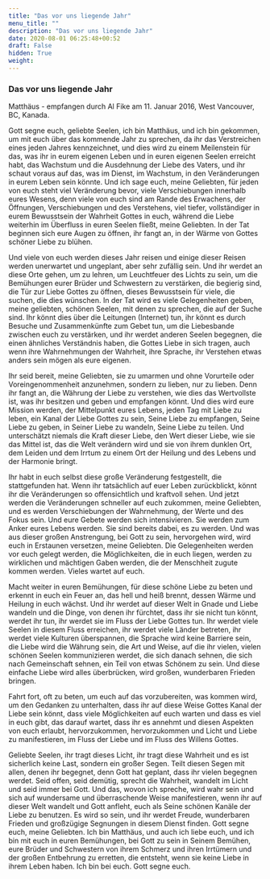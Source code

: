 ```yaml
---
title: "Das vor uns liegende Jahr"
menu_title: ""
description: "Das vor uns liegende Jahr"
date: 2020-08-01 06:25:48+00:52
draft: False
hidden: True
weight:
---
```

### Das vor uns liegende Jahr

Matthäus - empfangen durch Al Fike am 11. Januar 2016, West Vancouver, BC, Kanada.

Gott segne euch, geliebte Seelen, ich bin Matthäus, und ich bin gekommen, um mit euch über das kommende Jahr zu sprechen, da ihr das Verstreichen eines jeden Jahres kennzeichnet, und dies wird zu einem Meilenstein für das, was ihr in eurem eigenen Leben und in euren eigenen Seelen erreicht habt, das Wachstum und die Ausdehnung der Liebe des Vaters, und ihr schaut voraus auf das, was im Dienst, im Wachstum, in den Veränderungen in eurem Leben sein könnte. Und ich sage euch, meine Geliebten, für jeden von euch steht viel Veränderung bevor, viele Verschiebungen innerhalb eures Wesens, denn viele von euch sind am Rande des Erwachens, der Öffnungen, Verschiebungen und des Verstehens, viel tiefer, vollständiger in eurem Bewusstsein der Wahrheit Gottes in euch, während die Liebe weiterhin im Überfluss in euren Seelen fließt, meine Geliebten. In der Tat beginnen sich eure Augen zu öffnen, ihr fangt an, in der Wärme von Gottes schöner Liebe zu blühen.

Und viele von euch werden dieses Jahr reisen und einige dieser Reisen werden unerwartet und ungeplant, aber sehr zufällig sein. Und ihr werdet an diese Orte gehen, um zu lehren, um Leuchtfeuer des Lichts zu sein, um die Bemühungen eurer Brüder und Schwestern zu verstärken, die begierig sind, die Tür zur Liebe Gottes zu öffnen, dieses Bewusstsein für viele, die suchen, die dies wünschen. In der Tat wird es viele Gelegenheiten geben, meine geliebten, schönen Seelen, mit denen zu sprechen, die auf der Suche sind. Ihr könnt dies über die Leitungen (Internet) tun, ihr könnt es durch Besuche und Zusammenkünfte zum Gebet tun, um die Liebesbande zwischen euch zu verstärken, und ihr werdet anderen Seelen begegnen, die einen ähnliches Verständnis haben, die Gottes Liebe in sich tragen, auch wenn ihre Wahrnehmungen der Wahrheit, ihre Sprache, ihr Verstehen etwas anders sein mögen als eure eigenen.

Ihr seid bereit, meine Geliebten, sie zu umarmen und ohne Vorurteile oder Voreingenommenheit anzunehmen, sondern zu lieben, nur zu lieben. Denn ihr fangt an, die Währung der Liebe zu verstehen, wie dies das Wertvollste ist, was ihr besitzen und geben und empfangen könnt. Und dies wird eure Mission werden, der Mittelpunkt eures Lebens, jeden Tag mit Liebe zu leben, ein Kanal der Liebe Gottes zu sein, Seine Liebe zu empfangen, Seine Liebe zu geben, in Seiner Liebe zu wandeln, Seine Liebe zu teilen. Und unterschätzt niemals die Kraft dieser Liebe, den Wert dieser Liebe, wie sie das Mittel ist, das die Welt verändern wird und sie von ihrem dunklen Ort, dem Leiden und dem Irrtum zu einem Ort der Heilung und des Lebens und der Harmonie bringt.

Ihr habt in euch selbst diese große Veränderung festgestellt, die stattgefunden hat. Wenn ihr tatsächlich auf euer Leben zurückblickt, könnt ihr die Veränderungen so offensichtlich und kraftvoll sehen. Und jetzt werden die Veränderungen schneller auf euch zukommen, meine Geliebten, und es werden Verschiebungen der Wahrnehmung, der Werte und des Fokus sein. Und eure Gebete werden sich intensivieren. Sie werden zum Anker eures Lebens werden. Sie sind bereits dabei, es zu werden. Und was aus dieser großen Anstrengung, bei Gott zu sein, hervorgehen wird, wird euch in Erstaunen versetzen, meine Geliebten. Die Gelegenheiten werden vor euch gelegt werden, die Möglichkeiten, die in euch liegen, werden zu wirklichen und mächtigen Gaben werden, die der Menschheit zugute kommen werden. Vieles wartet auf euch.

Macht weiter in euren Bemühungen, für diese schöne Liebe zu beten und erkennt in euch ein Feuer an, das hell und heiß brennt, dessen Wärme und Heilung in euch wächst. Und ihr werdet auf dieser Welt in Gnade und Liebe wandeln und die Dinge, von denen ihr fürchtet, dass ihr sie nicht tun könnt, werdet ihr tun, ihr werdet sie im Fluss der Liebe Gottes tun. Ihr werdet viele Seelen in diesem Fluss erreichen, ihr werdet viele Länder betreten, ihr werdet viele Kulturen überspannen, die Sprache wird keine Barriere sein, die Liebe wird die Währung sein, die Art und Weise, auf die ihr vielen, vielen schönen Seelen kommunizieren werdet, die sich danach sehnen, die sich nach Gemeinschaft sehnen, ein Teil von etwas Schönem zu sein. Und diese einfache Liebe wird alles überbrücken, wird großen, wunderbaren Frieden bringen.

Fahrt fort, oft zu beten, um euch auf das vorzubereiten, was kommen wird, um den Gedanken zu unterhalten, dass ihr auf diese Weise Gottes Kanal der Liebe sein könnt, dass viele Möglichkeiten auf euch warten und dass es viel in euch gibt, das darauf wartet, dass ihr es annehmt und diesen Aspekten von euch erlaubt, hervorzukommen, hervorzukommen und Licht und Liebe zu manifestieren, im Fluss der Liebe und im Fluss des Willens Gottes.

Geliebte Seelen, ihr tragt dieses Licht, ihr tragt diese Wahrheit und es ist sicherlich keine Last, sondern ein großer Segen. Teilt diesen Segen mit allen, denen ihr begegnet, denn Gott hat geplant, dass ihr vielen begegnen werdet. Seid offen, seid demütig, sprecht die Wahrheit, wandelt im Licht und seid immer bei Gott. Und das, wovon ich spreche, wird wahr sein und sich auf wundersame und überraschende Weise manifestieren, wenn ihr auf dieser Welt wandelt und Gott anfleht, euch als Seine schönen Kanäle der Liebe zu benutzen. Es wird so sein, und ihr werdet Freude, wunderbaren Frieden und großzügige Segnungen in diesem Dienst finden. Gott segne euch, meine Geliebten. Ich bin Matthäus, und auch ich liebe euch, und ich bin mit euch in euren Bemühungen, bei Gott zu sein in Seinem Bemühen, eure Brüder und Schwestern von ihrem Schmerz und ihren Irrtümern und der großen Entbehrung zu erretten, die entsteht, wenn sie keine Liebe in ihrem Leben haben. Ich bin bei euch. Gott segne euch.
